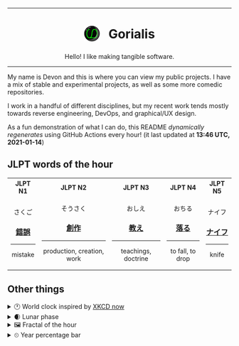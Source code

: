 ***

<h1 align="center">
<sub>
    <img src="readme/resources/avatar.png" height="36">
</sub>
&nbsp;
Gorialis
</h1>
<p align="center">
Hello! I like making tangible software.
</p>

***

My name is Devon and this is where you can view my public projects. I have a mix of stable and experimental projects, as well as some more comedic repositories.

I work in a handful of different disciplines, but my recent work tends mostly towards reverse engineering, DevOps, and graphical/UX design.

As a fun demonstration of what I can do, this README *dynamically regenerates* using GitHub Actions every hour! (it last updated at **13:46 UTC, 2021-01-14**)

<h2>JLPT words of the hour</h2>
<table>
    <tr>
        <th>JLPT N1</th>
        <th>JLPT N2</th>
        <th>JLPT N3</th>
        <th>JLPT N4</th>
        <th>JLPT N5</th>
    </tr>
    <tr>
        <td>
            <p align="center">さくご</p>
            <h3 align="center"><b><a href="https://jisho.org/search/%E9%8C%AF%E8%AA%A4">錯誤</a></b></h3>
            <hr>
            <p align="center">mistake</p>
        </td>
        <td>
            <p align="center">そうさく</p>
            <h3 align="center"><b><a href="https://jisho.org/search/%E5%89%B5%E4%BD%9C">創作</a></b></h3>
            <hr>
            <p align="center">production,<wbr> creation,<wbr> work</p>
        </td>
        <td>
            <p align="center">おしえ</p>
            <h3 align="center"><b><a href="https://jisho.org/search/%E6%95%99%E3%81%88">教え</a></b></h3>
            <hr>
            <p align="center">teachings,<wbr> doctrine</p>
        </td>
        <td>
            <p align="center">おちる</p>
            <h3 align="center"><b><a href="https://jisho.org/search/%E8%90%BD%E3%82%8B">落る</a></b></h3>
            <hr>
            <p align="center">to fall,<wbr> to drop</p>
        </td>
        <td>
            <p align="center">ナイフ</p>
            <h3 align="center"><b><a href="https://jisho.org/search/%E3%83%8A%E3%82%A4%E3%83%95">ナイフ</a></b></h3>
            <hr>
            <p align="center">knife</p>
        </td>
    </tr>
</table>

<h2>Other things</h2>
<details>
<summary>🕐  World clock inspired by <a href="https://xkcd.com/now">XKCD now</a></summary>

> <img src="generated/now.png" width="512">

</details>
<details>
<summary>🌒 Lunar phase</summary>

The moon is approximately 6.66% through its phase (Waxing Crescent).

</details>
<details>
<summary>&#x1f5bc; Fractal of the hour</summary>

> <img src="generated/fractal.png" width="512">

</details>
<details>
<summary>&#x23f2; Year percentage bar</summary>
<pre><code>2021 [▁▁▁▁▁▁▁▁▁▁▁▁▁▁▁▁▁▁▁▁] 3.72%</code></pre>
</details>
